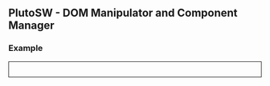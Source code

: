 ## PlutoSW -  DOM Manipulator and Component Manager


### Example
<style>
div#root {
  padding: 15px;
  border: 1px solid;
  margin-bottom: 30px;
  text-align: center;
}

li {
  list-style: none;
  text-align: left;
  margin: 8px 5px;
  border: 1px solid lightgray;
  padding: 10px;
}

ul {
  margin: 0;
  padding: 0;
}

div#root pre {
  text-align: left;
  display: block;
  padding: 5px;
  color: black;
  background: aliceblue;
}

div#root button {
  margin: 9px 2px 19px 0px;
  height: 40px;
  width: 80px;
  background: green;
  border: 1px solid #000000;
  color: #fff;
}
</style>
<div id="root"></div>
<script type="module">
import {Pluto,PlutoComponent} from './PlutoSW.js';

class ul extends PlutoComponent {
    constructor(props) {
        super(props.name, props.data);
        this.props = props;
    }
    onDataChange() {
        console.log(this.data);
            console.log(this.dataDiff);
        this.render(this.element, this.dataDiff);
        localStorage.data = JSON.stringify(PlutoComponents.ul.data);
    }
    onMount() {
        this.props.result.html(JSON.highlight(PlutoComponents.ul.data));
    }
    render(target = Pluto.ul, data = this.data) {
        var elem = [];
        data.forEach(function (d) {
            elem.push({
                component: li,
                props: d
            });
        })
        return target.child(...elem);
    }
}
class li extends PlutoComponent {
    constructor(data) {
        super(data);
        this.in = 0;
    }
    click() {
        this.element.attr('contenteditable', 'true').focus();
        document.execCommand('selectAll', false, null);
    }
    onDataChange(){
        console.log(this.data);
            console.log(this.dataDiff);
        PlutoComponents.ul.props.result.html(JSON.highlight(PlutoComponents.ul.data));
    }
    render() {
        return Pluto.li.props({
            innerText: this.data.key
        }).on("click", () => this.click()).on("blur", () => {
            this.data.key = this.element.text()
            localStorage.data = JSON.stringify(PlutoComponents.ul.data);
        });
    }
}


window.storeddata = (localStorage.data) ? JSON.parse(localStorage.data) : null;
var result = Pluto.pre,
    ulcontainer = {
        component: ul,
        props: {
            name: "ul",
            result: result,
            data: storeddata || [{
                "key": "li 1 (Click for edit)"
            }, {
                "key": "li 2 (Click for edit)"
            }]
        }
    };
Pluto.query(document.getElementById("root")).render(
    ulcontainer,
    Pluto.button.text("ekle").on("click", () => {
        PlutoComponents.ul.data.push({
            "key": "li " + (PlutoComponents.ul.data.length + 1)
        });
    }),
    Pluto.button.text("getir").on("click", () => {
        result.html(JSON.highlight(PlutoComponents.ul.data));
    }),
    result
)
</script>